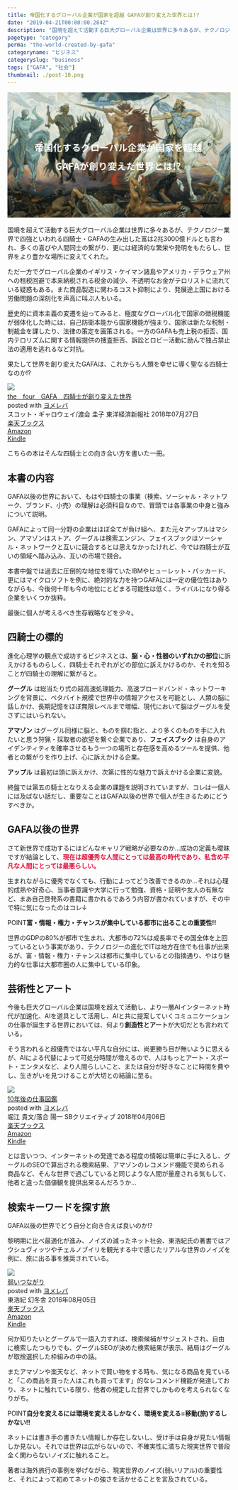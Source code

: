 ```yaml
---
title: 帝国化するグローバル企業が国家を超越 GAFAが創り変えた世界とは!?
date: "2019-04-21T00:00:00.284Z"
description: "国境を超えて活動する巨大グローバル企業は世界に多々あるが、テクノロジー業界で四強といわれる四騎士・GAFAの生み出した富は2兆3000億ドルとも言われ、多くの喜びや人間同士の繋がり、更には経済的な繁栄や発明をもたらし、世界をより豊かな場所に変えてくれた。ただ一方でグローバル企業のイギリス・ケイマン諸島やアメリカ・デラウェア州への租税回避で本来納税される税金の減少、不透明なお金がテロリストに流れている疑惑もある。また商品製造に関わるコスト抑制により、発展途上国における労働問題の深刻化を声高に叫ぶ人もいる。"
pagetype: "category"
perma: "the-world-created-by-gafa"
categoryname: "ビジネス"
categoryslug: "business"
tags: ["GAFA", "社会"]
thumbnail: ./post-10.png
---
```


![](./post-10.png)

国境を超えて活動する巨大グローバル企業は世界に多々あるが、テクノロジー業界で四強といわれる四騎士・GAFAの生み出した富は2兆3000億ドルとも言われ、多くの喜びや人間同士の繋がり、更には経済的な繁栄や発明をもたらし、世界をより豊かな場所に変えてくれた。

ただ一方でグローバル企業のイギリス・ケイマン諸島やアメリカ・デラウェア州への租税回避で本来納税される税金の減少、不透明なお金がテロリストに流れている疑惑もある。また商品製造に関わるコスト抑制により、発展途上国における労働問題の深刻化を声高に叫ぶ人もいる。

歴史的に資本主義の変遷を辿ってみると、極度なグローバル化で国家の徴税機能が弱体化した時には、自己防衛本能から国家機能が強まり、国家は新たな税制・制裁金を課したり、法律の策定を画策される。一方のGAFAも売上税の拒否、国内テロリズムに関する情報提供の捜査拒否、訴訟とロビー活動に励んで独占禁止法の適用を逃れるなど対抗。

果たして世界を創り変えたGAFAは、これからも人類を幸せに導く聖なる四騎士なのか!?

<div class="cstmreba">
<div class="booklink-box">
<div class="booklink-image"><a href="https://hb.afl.rakuten.co.jp/hgc/146fe51c.1fd043a3.146fe51d.605dc196/yomereba_main_201904210031179431?pc=http%3A%2F%2Fbooks.rakuten.co.jp%2Frb%2F15533826%2F%3Fscid%3Daf_ich_link_urltxt%26m%3Dhttp%3A%2F%2Fm.rakuten.co.jp%2Fev%2Fbook%2F" target="_blank" rel="noopener noreferrer"><img style="border: none;" src="https://thumbnail.image.rakuten.co.jp/@0_mall/book/cabinet/3027/9784492503027.jpg?_ex=160x160" /></a></div>
<div class="booklink-info">
<div class="booklink-name">
<a href="https://hb.afl.rakuten.co.jp/hgc/146fe51c.1fd043a3.146fe51d.605dc196/yomereba_main_201904210031179431?pc=http%3A%2F%2Fbooks.rakuten.co.jp%2Frb%2F15533826%2F%3Fscid%3Daf_ich_link_urltxt%26m%3Dhttp%3A%2F%2Fm.rakuten.co.jp%2Fev%2Fbook%2F" target="_blank" rel="noopener noreferrer">the　four　GAFA　四騎士が創り変えた世界</a>
<div class="booklink-powered-date">posted with <a href="https://yomereba.com" target="_blank" rel="nofollow noopener noreferrer">ヨメレバ</a></div>
</div>
<div class="booklink-detail">スコット・ギャロウェイ/渡会 圭子 東洋経済新報社 2018年07月27日</div>
<div class="booklink-link2">
<div class="shoplinkrakuten"><a href="https://hb.afl.rakuten.co.jp/hgc/146fe51c.1fd043a3.146fe51d.605dc196/yomereba_main_201904210031179431?pc=http%3A%2F%2Fbooks.rakuten.co.jp%2Frb%2F15533826%2F%3Fscid%3Daf_ich_link_urltxt%26m%3Dhttp%3A%2F%2Fm.rakuten.co.jp%2Fev%2Fbook%2F" target="_blank" rel="noopener noreferrer">楽天ブックス</a></div>
<div class="shoplinkamazon"><a href="https://www.amazon.co.jp/exec/obidos/asin/4492503021/kanon123-22/" target="_blank" rel="noopener noreferrer">Amazon</a></div>
<div class="shoplinkkindle"><a href="https://www.amazon.co.jp/gp/search?keywords=the%E3%80%80four%E3%80%80GAFA%E3%80%80%E5%9B%9B%E9%A8%8E%E5%A3%AB%E3%81%8C%E5%89%B5%E3%82%8A%E5%A4%89%E3%81%88%E3%81%9F%E4%B8%96%E7%95%8C&amp;__mk_ja_JP=%83J%83%5E%83J%83i&amp;url=node%3D2275256051&amp;tag=kanon123-22" target="_blank" rel="noopener noreferrer">Kindle</a></div>
</div>
</div>
<div class="booklink-footer"></div>
</div>
</div>

こちらの本はそんな四騎士との向き合い方を書いた一冊。

## 本書の内容

GAFA以後の世界において、もはや四騎士の事業（検索、ソーシャル・ネットワーク、ブランド、小売）の理解は必須科目なので、冒頭では各事業の中身と強みについて説明。

GAFAによって同一分野の企業はほぼ全てが負け組へ、また元々アップルはマシン、アマゾンはストア、グーグルは検索エンジン、フェイスブックはソーシャル・ネットワークと互いに競合するとは思えなかったけれど、今では四騎士が互いの領域へ踏み込み、互いの市場で競合。

本書中盤では過去に圧倒的な地位を得ていたIBMやヒューレット・パッカード、更にはマイクロソフトを例に、絶対的な力を持つGAFAには一定の優位性はありながらも、今後何十年も今の地位にとどまる可能性は低く、ライバルになり得る企業をいくつか抜粋。

最後に個人が考えるべき生存戦略などを少々。

## 四騎士の標的

進化心理学の観点で成功するビジネスとは、**脳・心・性器のいずれかの部位**に訴えかけるものらしく、四騎士それぞれがどの部位に訴えかけるのか、それを知ることが四騎士の理解に繋がると。

**グーグル** は総当たり式の超高速処理能力、高速ブロードバンド・ネットワーキングを背景に、ペタバイト規模で世界中の情報アクセスを可能とし、人類の脳に話しかけ、長期記憶をほぼ無限レベルまで増幅、現代において脳はグーグルを愛さずにはいられない。

**アマゾン** はグーグル同様に脳と、ものを掴む指と、より多くのものを手に入れたいと思う狩猟・採取者の欲望を繋ぐ企業であり、**フェイスブック** は自身のアイデンティティを確率させるもう一つの場所と存在感を高めるツールを提供、他者との繋がりを作り上げ、心に訴えかける企業。

**アップル** は最初は頭に訴えかけ、次第に性的な魅力で訴えかける企業に変貌。

終盤では第五の騎士となりえる企業の課題を説明されていますが、コレは一個人には及ばない話だし、重要なことはGAFA以後の世界で個人が生きるためにどうすべきか。

## GAFA以後の世界

さて新世界で成功するにはどんなキャリア戦略が必要なのか…成功の定義も曖昧ですが結論として、<span style="color: crimson; font-weight: bold;">現在は超優秀な人間にとっては最高の時代であり、私含め平凡な人間にとっては最悪らしい。</span>

生まれながらに優秀でなくても、行動によってどう改善できるのか…それは心理的成熟や好奇心、当事者意識や大学に行って勉強、資格・証明や友人の有無など、まあ自己啓発系の書籍に書かれるであろう内容が書かれていますが、その中で特に気になったのはコレ↓

<span class="mark">POINT</span>**富・情報・権力・チャンスが集中している都市に出ることの重要性!!**

世界のGDPの80%が都市で生まれ、大都市の72%は成長率でその国全体を上回っているという事実があり、テクノロジーの進化でITは地方在住でも仕事が出来るが、富・情報・権力・チャンスは都市に集中しているとの指摘通り、やはり魅力的な仕事は大都市圏の人に集中している印象。

## 芸術性とアート

今後も巨大グローバル企業は国境を超えて活動し、より一層AIインターネット時代が加速化、AIを道具として活用し、AIと共に提案していくコミュニケーションの仕事が誕生する世界においては、何より**創造性とアート**が大切だとも言われている。

そう言われると超優秀ではない平凡な自分には、尚更勝ち目が無いように思えるが、AIによる代替によって可処分時間が増えるので、人はもっとアート・スポート・エンタメなど、より人間らしいこと、または自分が好きなことに時間を費やし、生きがいを見つけることが大切との結論に至る。

<div class="cstmreba">
<div class="booklink-box">
<div class="booklink-image"><a href="https://hb.afl.rakuten.co.jp/hgc/146fe51c.1fd043a3.146fe51d.605dc196/yomereba_main_201904221833283552?pc=http%3A%2F%2Fbooks.rakuten.co.jp%2Frb%2F15363879%2F%3Fscid%3Daf_ich_link_urltxt%26m%3Dhttp%3A%2F%2Fm.rakuten.co.jp%2Fev%2Fbook%2F" target="_blank" rel="noopener noreferrer"><img style="border: none;" src="https://thumbnail.image.rakuten.co.jp/@0_mall/book/cabinet/4573/9784797394573.jpg?_ex=160x160" /></a></div>
<div class="booklink-info">
<div class="booklink-name">
<a href="https://hb.afl.rakuten.co.jp/hgc/146fe51c.1fd043a3.146fe51d.605dc196/yomereba_main_201904221833283552?pc=http%3A%2F%2Fbooks.rakuten.co.jp%2Frb%2F15363879%2F%3Fscid%3Daf_ich_link_urltxt%26m%3Dhttp%3A%2F%2Fm.rakuten.co.jp%2Fev%2Fbook%2F" target="_blank" rel="noopener noreferrer">10年後の仕事図鑑</a>
<div class="booklink-powered-date">posted with <a href="https://yomereba.com" target="_blank" rel="nofollow noopener noreferrer">ヨメレバ</a></div>
</div>
<div class="booklink-detail">堀江 貴文/落合 陽一 SBクリエイティブ 2018年04月06日</div>
<div class="booklink-link2">
<div class="shoplinkrakuten"><a href="https://hb.afl.rakuten.co.jp/hgc/146fe51c.1fd043a3.146fe51d.605dc196/yomereba_main_201904221833283552?pc=http%3A%2F%2Fbooks.rakuten.co.jp%2Frb%2F15363879%2F%3Fscid%3Daf_ich_link_urltxt%26m%3Dhttp%3A%2F%2Fm.rakuten.co.jp%2Fev%2Fbook%2F" target="_blank" rel="noopener noreferrer">楽天ブックス</a></div>
<div class="shoplinkamazon"><a href="https://www.amazon.co.jp/exec/obidos/asin/4797394579/kanon123-22/" target="_blank" rel="noopener noreferrer">Amazon</a></div>
<div class="shoplinkkindle"><a href="https://www.amazon.co.jp/gp/search?keywords=10%E5%B9%B4%E5%BE%8C%E3%81%AE%E4%BB%95%E4%BA%8B%E5%9B%B3%E9%91%91&amp;__mk_ja_JP=%83J%83%5E%83J%83i&amp;url=node%3D2275256051&amp;tag=kanon123-22" target="_blank" rel="noopener noreferrer">Kindle</a></div>
</div>
</div>
<div class="booklink-footer"></div>
</div>
</div>

とは言いつつ、インターネットの発達である程度の情報は簡単に手に入るし、グーグルのSEOで算出される検索結果、アマゾンのレコメンド機能で奨められる商品など、そんな世界で過ごしていると同じような人間が量産される気もして、他者と違った価値観を提供出来るんだろうか…

## 検索キーワードを探す旅

GAFA以後の世界でどう自分と向き合えば良いのか!?

黎明期に比べ最適化が進み、ノイズの減ったネット社会、東浩紀氏の著書ではアウシュヴィッツやチェルノブイリを観光する中で感じたリアルな世界のノイズを例に、旅に出る事を推奨されている。

<div class="cstmreba">
<div class="booklink-box">
<div class="booklink-image"><a href="https://hb.afl.rakuten.co.jp/hgc/146fe51c.1fd043a3.146fe51d.605dc196/yomereba_main_20190209123044838?pc=http%3A%2F%2Fbooks.rakuten.co.jp%2Frb%2F14337320%2F%3Fscid%3Daf_ich_link_urltxt%26m%3Dhttp%3A%2F%2Fm.rakuten.co.jp%2Fev%2Fbook%2F" target="_blank" rel="noopener noreferrer"><img style="border: none;" src="https://thumbnail.image.rakuten.co.jp/@0_mall/book/cabinet/5019/9784344425019.jpg?_ex=160x160" /></a></div>
<div class="booklink-info">
<div class="booklink-name">
<a href="https://hb.afl.rakuten.co.jp/hgc/146fe51c.1fd043a3.146fe51d.605dc196/yomereba_main_20190209123044838?pc=http%3A%2F%2Fbooks.rakuten.co.jp%2Frb%2F14337320%2F%3Fscid%3Daf_ich_link_urltxt%26m%3Dhttp%3A%2F%2Fm.rakuten.co.jp%2Fev%2Fbook%2F" target="_blank" rel="noopener noreferrer">弱いつながり</a>
<div class="booklink-powered-date">posted with <a href="https://yomereba.com" target="_blank" rel="nofollow noopener noreferrer">ヨメレバ</a></div>
</div>
<div class="booklink-detail">東浩紀 幻冬舎 2016年08月05日</div>
<div class="booklink-link2">
<div class="shoplinkrakuten"><a href="https://hb.afl.rakuten.co.jp/hgc/146fe51c.1fd043a3.146fe51d.605dc196/yomereba_main_20190209123044838?pc=http%3A%2F%2Fbooks.rakuten.co.jp%2Frb%2F14337320%2F%3Fscid%3Daf_ich_link_urltxt%26m%3Dhttp%3A%2F%2Fm.rakuten.co.jp%2Fev%2Fbook%2F" target="_blank" rel="noopener noreferrer">楽天ブックス</a></div>
<div class="shoplinkamazon"><a href="https://www.amazon.co.jp/exec/obidos/asin/4344425014/kanon123-22/" target="_blank" rel="noopener noreferrer">Amazon</a></div>
<div class="shoplinkkindle"><a href="https://www.amazon.co.jp/gp/search?keywords=%8E%E3%82%A2%82%C2%82%C8%82%AA%82%E8&amp;__mk_ja_JP=%83J%83%5E%83J%83i&amp;url=node%3D2275256051&amp;tag=kanon123-22" target="_blank" rel="noopener noreferrer">Kindle</a></div>
</div>
</div>
<div class="booklink-footer"></div>
</div>
</div>

何か知りたいとグーグルで一語入力すれば、検索候補がサジェストされ、自由に検索したつもりでも、グーグルSEOが決めた検索結果が表示、結局はグーグルが取捨選択した枠組みの中の話。

またアマゾンや楽天など、ネットで買い物をする時も、気になる商品を見ていると「この商品を買った人はこれも買ってます」的なレコメンド機能が発達しており、ネットに触れている限り、他者の規定した世界でしかものを考えられなくなりがち。

<span class="mark">POINT</span>**自分を変えるには環境を変えるしかなく、環境を変える=移動(旅)するしかない!!**

ネットには書き手の書きたい情報しか存在しないし、受け手は自身が見たい情報しか見ない。それでは世界は広がらないので、不確実性に満ちた現実世界で普段全く関わらないノイズに触れること。

著者は海外旅行の事例を挙げながら、現実世界のノイズ(弱いリアル)の重要性と、それによって初めてネットの強さを活かせることを言及されている。